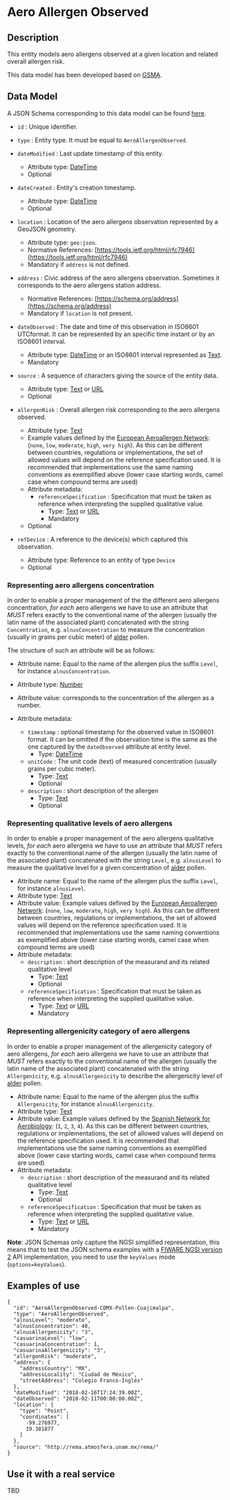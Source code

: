# Aero Allergen Observed

## Description
This entity models aero allergens observed at a given location and
  related overall allergen risk.

This data model has been developed based on [GSMA](http://www.gsma.com/connectedliving/iot-big-data/). 

## Data Model

A JSON Schema corresponding to this data model can be found [here](http://fiware.github.io/dataModels/Environment/AeroAllergenObserved/schema.json).

+ `id` : Unique identifier. 

+ `type` : Entity type. It must be equal to `AeroAllergenObserved`.

+ `dateModified` : Last update timestamp of this entity.
    + Attribute type: [DateTime](https://schema.org/DateTime)
    + Optional

+ `dateCreated` : Entity's creation timestamp.
    + Attribute type: [DateTime](https://schema.org/DateTime)
    + Optional    

+ `location` : Location of the aero allergens observation represented by a GeoJSON geometry. 
    + Attribute type: `geo:json`.
    + Normative References: [https://tools.ietf.org/html/rfc7946](https://tools.ietf.org/html/rfc7946)
    + Mandatory if `address` is not defined. 
    
+ `address` : Civic address of the aero allergens observation. Sometimes it corresponds to the aero allergens station address.
    + Normative References: [https://schema.org/address](https://schema.org/address)
    + Mandatory if `location` is not present. 
    
+ `dateObserved` : The date and time of this observation in ISO8601 UTCformat. It can be represented by an specific time instant or by an ISO8601 interval. 
    + Attribute type: [DateTime](https://schema.org/DateTime) or an ISO8601 interval represented as [Text](https://schema.org/Text). 
    + Mandatory
    
+ `source` : A sequence of characters giving the source of the entity data.
    + Attribute type: [Text](https://schema.org/Text) or [URL](https://schema.org/URL)
    + Optional
    
+ `allergenRisk` : Overall allergen risk corresponding to the aero allergens observed.
    + Attribute type: [Text](https://schema.org/Text)
    + Example values defined by the [European Aeroallergen Network](https://www.ean-net.org/en/):
  (`none`, `low`, `moderate`, `high`, `very high`).
  As this can be different between countries, regulations or implementations, the set of allowed values will depend on the reference specification used.
  It is recommended that implementations use the same naming conventions as exemplified above (lower case starting words, camel case when compound terms are used)
    + Attribute metadata:
        + `referenceSpecification` : Specification that must be taken as reference when interpreting the supplied qualitative value. 
            + Type: [Text](https://schema.org/Text) or [URL](https://schema.org/URL)
            + Mandatory
    + Optional
  
+ `refDevice` : A reference to the device(s) which captured this observation.
    + Attribute type: Reference to an entity of type `Device`
    + Optional

### Representing aero allergens concentration

In order to enable a proper management of the the different aero allergens concentration,
*for each* aero allergens we have to use an attribute that *MUST* refers exactly
to the conventional name of the allergen (usually the latin name of
the associated plant) concatenated with the string `Concentration`,
e.g. `alnusConcentration` to measure
the concentration (usually in grains per cubic meter) of 
[alder](https://en.wikipedia.org/wiki/Alder) pollen.

The structure of such an attribute will be as follows:

+ Attribute name: Equal to the name of the allergen plus the suffix `Level`, for instance `alnusConcentration`.

+ Attribute type: [Number](https://schema.org/Number)

+ Attribute value: corresponds to the concentration of the allergen as a number.

+ Attribute metadata:
    + `timestamp` : optional timestamp for the observed value in ISO8601 format.
        It can be omitted if the observation time is the same as the one captured by the `dateObserved` attribute at entity level.
        + Type: [DateTime](https://schema.org/DateTime)
    + `unitCode` : The unit code (text) of measured concentration (usually grains per cubic meter).
        + Type: [Text](https://schema.org/Text)
        + Optional
    + `description` : short description of the allergen
        + Type: [Text](https://schema.org/Text)
        + Optional

### Representing qualitative levels of aero allergens

In order to enable a proper management of the aero allergens qualitative levels,
*for each* aero allergens we have to use an attribute that *MUST* refers exactly
to the conventional name of the allergen (usually the latin name of
the associated plant) concatenated with the string `Level`,
e.g. `alnusLevel` to measure
the qualitative level for a given concentration of 
[alder](https://en.wikipedia.org/wiki/Alder) pollen.

+ Attribute name: Equal to the name of the allergen plus the suffix `Level`, for instance `alnusLevel`.
+ Attribute type: [Text](https://schema.org/Text)
+ Attribute value: Example values defined by the [European Aeroallergen Network](https://www.ean-net.org/en/):
(`none`, `low`, `moderate`, `high`, `very high`).
  As this can be different between countries, regulations or implementations, the set of allowed values will depend on the reference specification used.
  It is recommended that implementations use the same naming conventions as exemplified above (lower case starting words, camel case when compound terms are used)
+ Attribute metadata:
    + `description` : short description of the measurand and its related qualitative level
        + Type: [Text](https://schema.org/Text)
        + Optional
    + `referenceSpecification` : Specification that must be taken as reference when interpreting the supplied qualitative value. 
        + Type: [Text](https://schema.org/Text) or [URL](https://schema.org/URL)
        + Mandatory

### Representing allergenicity category of aero allergens

In order to enable a proper management of the allergenicity category of aero allergens,
*for each* aero allergens we have to use an attribute that *MUST* refers exactly
to the conventional name of the allergen (usually the latin name of
the associated plant) concatenated with the string `Allergenicity`,
e.g. `alnusAllergenicity` to describe
the allergenicity level of 
[alder](https://en.wikipedia.org/wiki/Alder) pollen.

+ Attribute name: Equal to the name of the allergen plus the suffix `Allergenicity`, for instance `alnusAllergenicity`.
+ Attribute type: [Text](https://schema.org/Text)
+ Attribute value: Example values defined by the [Spanish Network for Aerobiology](https://www.uco.es/rea/infor_rea/interpretacion.html):
(`1`, `2`, `3`, `4`).
  As this can be different between countries, regulations or implementations, the set of allowed values will depend on the reference specification used.
  It is recommended that implementations use the same naming conventions as exemplified above (lower case starting words, camel case when compound terms are used)
+ Attribute metadata:
    + `description` : short description of the measurand and its related qualitative level
        + Type: [Text](https://schema.org/Text)
        + Optional
    + `referenceSpecification` : Specification that must be taken as reference when interpreting the supplied qualitative value. 
        + Type: [Text](https://schema.org/Text) or [URL](https://schema.org/URL)
        + Mandatory       

**Note**: JSON Schemas only capture the NGSI simplified representation, this means that to test the JSON schema examples with
a [FIWARE NGSI version 2](http://fiware.github.io/specifications/ngsiv2/stable) API implementation, you need to use the `keyValues`
mode (`options=keyValues`).
    
## Examples of use

```
{
  "id": "AeroAllergenObserved-CDMX-Pollen-Cuajimalpa",
  "type": "AeroAllergenObserved",
  "alnusLevel": "moderate",
  "alnusConcentration": 40,
  "alnusAllergenicity": "3",
  "casuarinaLevel": "low",
  "casuarinaConcentration": 1,
  "casuarinaAllergenicity": "3",
  "allergenRisk": "moderate",
  "address": {
    "addressCountry": "MX",
    "addressLocality": "Ciudad de México",
    "streetAddress": "Colegio Franco-Inglés"
  },
  "dateModified": "2018-02-16T17:24:39.00Z",
  "dateObserved": "2018-02-11T00:00:00.00Z",
  "location": {
    "type": "Point",
    "coordinates": [
      -99.276977,
      19.381877
    ]
  },
  "source": "http://rema.atmosfera.unam.mx/rema/"
}
```

## Use it with a real service

TBD
